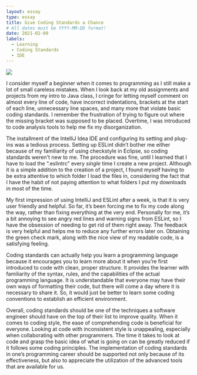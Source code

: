 ```yaml
---
layout: essay
type: essay
title: Give Coding Standards a Chance
# All dates must be YYYY-MM-DD format!
date: 2021-02-09
labels:
  - Learning
  - Coding Standards
  - IDE
---
```

<img class="ui tiny left circular floated image" src="../images/codingstands.jpeg">

I consider myself a beginner when it comes to programming as I still make a lot of small careless mistakes. When I look back at my old assignments and projects from my intro to Java class, I cringe for letting myself comment on almost every line of code, have incorrect indentations, brackets at the start of each line, unnecessary line spaces, and many more that violate basic coding standards. I remember the frustration of trying to figure out where the missing bracket was supposed to be placed. Overtime, I was introduced to code analysis tools to help me fix my disorganization.

The installment of the IntelliJ Idea IDE and configuring its setting and plug-ins was a tedious process. Setting up ESLint didn’t bother me either because of my familiarity of using checkstyle in Eclipse, so coding standards weren't new to me. The procedure was fine,  until I learned that I have to load the “.eslintrc” every *single* time I create a new project. Although it is a simple addition to the creation of a project, I found myself having to be extra attentive to which folder I load the files in, considering the fact that I have the habit of not paying attention to what folders I put my downloads in most of the time.

My first impression of using IntelliJ and ESLint after a week, is that it is very user friendly and helpful. So far, it’s been forcing me to fix my code along the way, rather than fixing everything at the very end. Personally for me, it’s a bit annoying to see angry red lines and warning signs from ESLint, so I have the obsession of needing to get rid of them right away. The feedback is very helpful and helps me to reduce any further errors later on. Obtaining the green check mark, along with the nice view of my readable code, is a satisfying feeling.

Coding standards can actually help you learn a programming language because it encourages you to learn more about it when you’re first introduced to code with clean, proper structure. It provides the learner with familiarity of the syntax, rules, and the capabilities of the actual programming language. It is understandable that everyone may have their own ways of formatting their code, but there will come a day where it is necessary to share it. So, it would just be better to learn some coding conventions to establish an efficient environment.

Overall, coding standards should be one of the techniques a software engineer should have on the top of their list to improve quality. When it comes to coding style, the ease of comprehending code is beneficial for everyone. Looking at code with inconsistent style is unappealing, especially when collaborating with other programmers. The time it takes to look at code and grasp the basic idea of what is going on can be greatly reduced if it follows some coding principles. The implementation of coding standards in one’s programming career should be supported not only because of its effectiveness, but also to appreciate the utilization of the advanced tools that are available for us.


